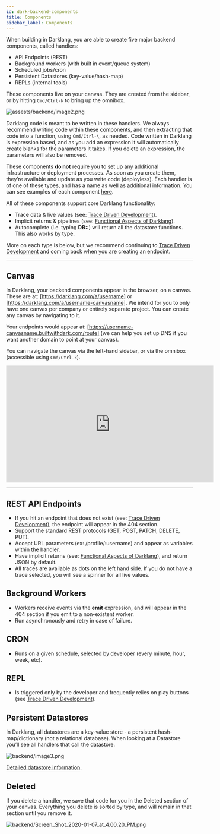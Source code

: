 ```yaml
---
id: dark-backend-components
title: Components
sidebar_label: Components
---
```


When building in Darklang, you are able to create five major backend components,
called handlers:

- API Endpoints (REST)
- Background workers (with built in event/queue system)
- Scheduled jobs/cron
- Persistent Datastores (key-value/hash-map)
- REPLs (internal tools)

These components live on your canvas. They are created from the sidebar, or by
hitting `Cmd/Ctrl-k` to bring up the omnibox.

![assests/backend/image2.png](/img/backend/image2.png)

Darklang code is meant to be written in these handlers. We always recommend writing
code within these components, and then extracting that code into a function,
using `Cmd/Ctrl-\`, as needed. Code written in Darklang is expression based, and as
you add an expression it will automatically create blanks for the parameters it
takes. If you delete an expression, the parameters will also be removed.

These components **do not** require you to set up any additional infrastructure
or deployment processes. As soon as you create them, they’re available and
update as you write code (deployless). Each handler is of one of these types,
and has a name as well as additional information. You can see examples of each
component [here](https://darklang.com/a/sample-helloworld).

All of these components support core Darklang functionality:

- Trace data & live values (see:
  [Trace Driven Development](trace-driven-development.md)).
- Implicit returns & pipelines (see:
  [Functional Aspects of Darklang](functional-aspects.md)).
- Autocomplete (i.e. typing **DB::**) will return all the datastore functions.
  This also works by type.

More on each type is below, but we recommend continuing to
[Trace Driven Development](trace-driven-development.md) and coming back when you
are creating an endpoint.

---

## Canvas

In Darklang, your backend components appear in the browser, on a canvas. These are
at: [https://darklang.com/a/username] or
[https://darklang.com/a/username-canvasname]. We intend for you to only have one
canvas per company or entirely separate project. You can create any canvas by
navigating to it.

Your endpoints would appear at:
[https://username-canvasname.builtwithdark.com/route] (we can help you set up
DNS if you want another domain to point at your canvas).

You can navigate the canvas via the left-hand sidebar, or via the omnibox
(accessible using `Cmd/Ctrl-k`).

<iframe width="560" height="315" src="https://www.youtube.com/embed/lJaIy6Z2V_g" frameborder="0" allow="accelerometer; autoplay; encrypted-media; gyroscope; picture-in-picture" allowfullscreen></iframe>

---

## REST API Endpoints

- If you hit an endpoint that does not exist (see:
  [Trace Driven Development](trace-driven-development.md)), the endpoint will
  appear in the 404 section.
- Support the standard REST protocols (GET, POST, PATCH, DELETE, PUT).
- Accept URL parameters (ex: /profile/:username) and appear as variables within
  the handler.
- Have implicit returns (see:
  [Functional Aspects of Darklang](functional-aspects.md)), and return JSON by
  default.
- All traces are available as dots on the left hand side. If you do not have a
  trace selected, you will see a spinner for all live values.

## Background Workers

- Workers receive events via the **emit** expression, and will appear in the 404
  section if you emit to a non-existent worker.
- Run asynchronously and retry in case of failure.

## CRON

- Runs on a given schedule, selected by developer (every minute, hour, week,
  etc).

## REPL

- Is triggered only by the developer and frequently relies on play buttons (see
  [Trace Driven Development](trace-driven-development.md)).

## Persistent Datastores

In Darklang, all datastores are a key-value store - a persistent hash-map/dictionary
(not a relational database). When looking at a Datastore you’ll see all handlers
that call the datastore.

![backend/image3.png](/img/backend/image3.png)

[Detailed datastore information](/reference/framework/datastores.md).

## Deleted

If you delete a handler, we save that code for you in the Deleted section of
your canvas. Everything you delete is sorted by type, and will remain in that
section until you remove it.

![backend/Screen_Shot_2020-01-07_at_4.00.20_PM.png](/img/backend/Screen_Shot_2020-01-07_at_4.00.20_PM.png)
